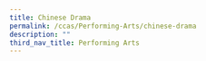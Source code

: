 ```yaml
---
title: Chinese Drama
permalink: /ccas/Performing-Arts/chinese-drama
description: ""
third_nav_title: Performing Arts
---
```

